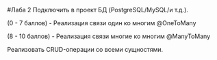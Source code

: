#Лаба 2
Подключить в проект БД (PostgreSQL/MySQL/и т.д.).

(0 - 7 баллов) - Реализация связи один ко многим @OneToMany

(8 - 10 баллов) - Реализация связи многие ко многим @ManyToMany

Реализовать CRUD-операции со всеми сущностями.

